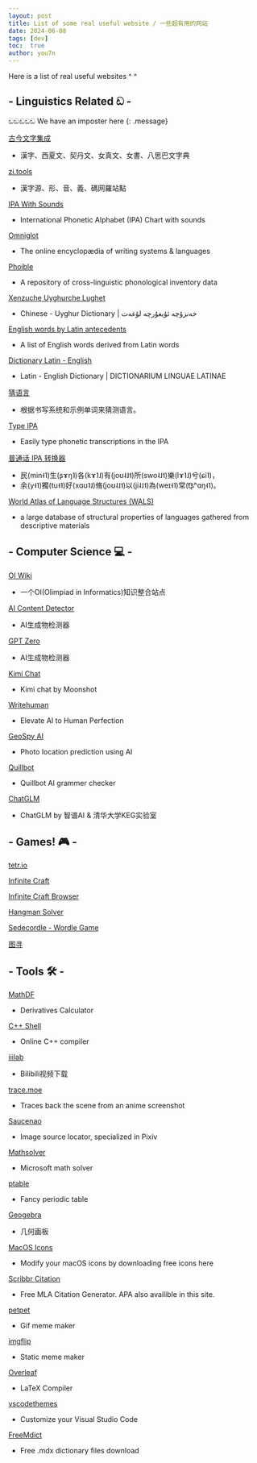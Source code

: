 ```yaml
---
layout: post
title: List of some real useful website / 一些超有用的网站
date: 2024-06-08
tags: [dev]
toc:  true
author: you7n
---
```


Here is a list of real useful websites ^ ^

## - Linguistics Related ඩ -

ඩඩඬඩඩ We have an imposter here
{: .message}

[古今文字集成](http://www.ccamc.co)
- 漢字、西夏文、契丹文、女真文、女書、八思巴文字典

[zi.tools](https://zi.tools)
- 漢字源、形、音、義、碼网羅站點

[IPA With Sounds](https://www.internationalphoneticalphabet.org/ipa-sounds/ipa-chart-with-sounds/#google_vignette)
- International Phonetic Alphabet (IPA) Chart with sounds

[Omniglot](https://omniglot.com/index.htm)
- The online encyclopædia of writing systems & languages

[Phoible](https://phoible.org)
- A repository of cross-linguistic phonological inventory data

[Xenzuche Uyghurche Lughet](http://www.uyghurche.com/chinese-uyghur/)
- Chinese - Uyghur Dictionary | خەنزۇچە ئۇيغۇرچە لۇغەت

[English words by Latin antecedents](https://en.wiktionary.org/wiki/Appendix:English_words_by_Latin_antecedents)
- A list of English words derived from Latin words

[Dictionary Latin - English](https://en.glosbe.com/la/en)
- Latin - English Dictionary | DICTIONARIUM LINGUAE LATINAE

[猜语言](http://baltoslav.eu/adhadaj/index.php?)
- 根据书写系统和示例单词来猜测语言。

[Type IPA](https://ipa.typeit.org/full/)
- Easily type phonetic transcriptions in the IPA

[普通话 IPA 转换器](https://www.notch1p.xyz/putonghua/?)
- 民(min˧˥)生(ʂɤŋ˥)各(kɤ˥˩)有(joʊ˨˩˦)所(swo˨˩˦)樂(lɤ˥˩)兮(ɕi˥)，
- 余(y˧˥)獨(tu˧˥)好(xɑʊ˥˩)脩(joʊ˨˩˦)以(ji˨˩˦)為(weɪ˧˥)常(t͡ʂʰɑŋ˧˥)。

[World Atlas of Language Structures (WALS)](https://wals.info)
- a large database of structural properties of languages gathered from descriptive materials

## - Computer Science 💻 -

[OI Wiki](https://oi-wiki.org)
- 一个OI(Olimpiad in Informatics)知识整合站点

[AI Content Detector](https://copyleaks.com/zh/ai-content-detector)
- AI生成物检测器

[GPT Zero](https://gptzero.me)
- AI生成物检测器

[Kimi Chat](https://kimi.moonshot.cn)
- Kimi chat by Moonshot

[Writehuman](https://writehuman.ai/#!)
- Elevate AI to Human Perfection

[GeoSpy AI](https://geospy.web.app)
- Photo location prediction using AI

[Quillbot](https://quillbot.com/grammar-check)
- Quillbot AI grammer checker

[ChatGLM](https://chatglm.cn/main/detail)
- ChatGLM by 智谱AI & 清华大学KEG实验室

## - Games! 🎮 -

[tetr.io](https://tetr.io)

[Infinite Craft](https://neal.fun/infinite-craft/)

[Infinite Craft Browser](https://infinibrowser.zptr.cc)

[Hangman Solver](https://www.hangman-solver.com)

[Sedecordle - Wordle Game](https://sedecordlegame.org/#google_vignette)

[图寻](https://tuxun.fun)

## - Tools 🛠️ -

[MathDF](https://mathdf.com/der/cn/)
- Derivatives Calculator

[C++ Shell](https://cpp.sh/)
- Online C++ compiler

[iiilab](https://bilibili.iiilab.com)
- Bilibili视频下载

[trace.moe](https://trace.moe)
- Traces back the scene from an anime screenshot

[Saucenao](https://saucenao.com)
- Image source locator, specialized in Pixiv

[Mathsolver](https://mathsolver.microsoft.com/en)
- Microsoft math solver

[ptable](https://ptable.com/?lang=en)
- Fancy periodic table

[Geogebra](https://www.geogebra.org/calculator)
- 几何画板

[MacOS Icons](https://macosicons.com/#/)
- Modify your macOS icons by downloading free icons here

[Scribbr Citation](https://www.scribbr.com/citation/generator/mla/)
- Free MLA Citation Generator. APA also availible in this site.

[petpet](https://d2n.moe/petpet-js/?template=osu)
- Gif meme maker

[imgflip](https://imgflip.com)
- Static meme maker

[Overleaf](https://www.overleaf.com/project)
- LaTeX Compiler

[vscodethemes](https://vscodethemes.com)
- Customize your Visual Studio Code

[FreeMdict](https://downloads.freemdict.com/100G_Super_Big_Collection/)
- Free .mdx dictionary files download
